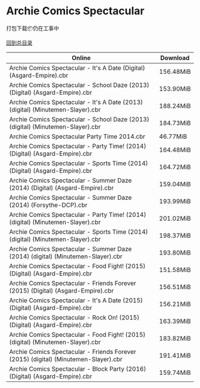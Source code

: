# Archie Comics Spectacular

打包下载📦仍在工事中

[回到总目录](/Catalogs.md)







Online | Download
--- | ---
Archie Comics Spectacular - It's A Date (Digital) (Asgard-Empire).cbr | 156.48MiB
Archie Comics Spectacular - School Daze (2013) (Digital) (Asgard-Empire).cbr | 153.90MiB
Archie Comics Spectacular - It's A Date (2013) (digital) (Minutemen-Slayer).cbr | 188.24MiB
Archie Comics Spectacular - School Daze (2013) (digital) (Minutemen-Slayer).cbr | 184.73MiB
Archie Comics Spectacular Party Time 2014.cbr | 46.77MiB
Archie Comics Spectacular - Party Time! (2014) (Digital) (Asgard-Empire).cbr | 164.48MiB
Archie Comics Spectacular - Sports Time (2014) (Digital) (Asgard-Empire).cbr | 164.72MiB
Archie Comics Spectacular - Summer Daze (2014) (Digital) (Asgard-Empire).cbr | 159.04MiB
Archie Comics Spectacular - Summer Daze (2014) (Forsythe-DCP).cbr | 193.99MiB
Archie Comics Spectacular - Party Time! (2014) (digital) (Minutemen-Slayer).cbr | 201.02MiB
Archie Comics Spectacular - Sports Time (2014) (digital) (Minutemen-Slayer).cbr | 198.37MiB
Archie Comics Spectacular - Summer Daze (2014) (digital) (Minutemen-Slayer).cbr | 193.80MiB
Archie Comics Spectacular - Food Fight! (2015) (Digital) (Asgard-Empire).cbr | 151.58MiB
Archie Comics Spectacular - Friends Forever (2015) (Digital) (Asgard-Empire).cbr | 156.51MiB
Archie Comics Spectacular - It's A Date (2015) (Digital) (Asgard-Empire).cbr | 156.21MiB
Archie Comics Spectacular - Rock On! (2015) (Digital) (Asgard-Empire).cbr | 163.39MiB
Archie Comics Spectacular - Food Fight! (2015) (digital) (Minutemen-Slayer).cbr | 183.82MiB
Archie Comics Spectacular - Friends Forever (2015) (digital) (Minutemen-Slayer).cbr | 191.41MiB
Archie Comics Spectacular - Block Party (2016) (Digital) (Asgard-Empire).cbr | 159.74MiB